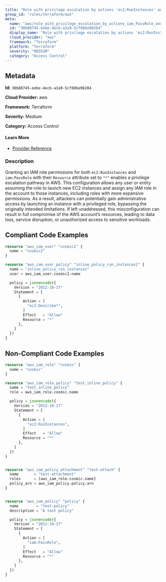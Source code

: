 ```yaml
---
title: "Role with privilege escalation by actions 'ec2:RunInstances' and 'iam:PassRole'"
group_id: "rules/terraform/aws"
meta:
  name: "aws/role_with_privilege_escalation_by_actions_iam_PassRole_and_ec2_RunInstances"
  id: "30b88745-eebe-4ecb-a3a9-5cf886e96204"
  display_name: "Role with privilege escalation by actions 'ec2:RunInstances' and 'iam:PassRole'"
  cloud_provider: "aws"
  framework: "Terraform"
  platform: "Terraform"
  severity: "MEDIUM"
  category: "Access Control"
---
```

## Metadata

**Id:** `30b88745-eebe-4ecb-a3a9-5cf886e96204`

**Cloud Provider:** aws

**Framework:** Terraform

**Severity:** Medium

**Category:** Access Control

#### Learn More

 - [Provider Reference](https://registry.terraform.io/providers/hashicorp/aws/latest/docs/resources/iam_role_policy#policy)

### Description

 Granting an IAM role permissions for both `ec2:RunInstances` and `iam:PassRole` with their `Resource` attribute set to `"*"` enables a privilege escalation pathway in AWS. This configuration allows any user or entity assuming the role to launch new EC2 instances and assign any IAM role in the account to those instances, including roles with more expansive permissions. As a result, attackers can potentially gain administrative access by launching an instance with a privileged role, bypassing the originally intended limitations. If left unaddressed, this misconfiguration can result in full compromise of the AWS account’s resources, leading to data loss, service disruption, or unauthorized access to sensitive workloads.


## Compliant Code Examples
```terraform
resource "aws_iam_user" "cosmic2" {
  name = "cosmic2"
}

resource "aws_iam_user_policy" "inline_policy_run_instances2" {
  name = "inline_policy_run_instances"
  user = aws_iam_user.cosmic2.name

  policy = jsonencode({
    Version = "2012-10-17"
    Statement = [
      {
        Action = [
          "ec2:Describe*",
        ]
        Effect   = "Allow"
        Resource = "*"
      },
    ]
  })
}

```
## Non-Compliant Code Examples
```terraform
resource "aws_iam_role" "cosmic" {
  name = "cosmic"
}

resource "aws_iam_role_policy" "test_inline_policy" {
  name = "test_inline_policy"
  role = aws_iam_role.cosmic.name

  policy = jsonencode({
    Version = "2012-10-17"
    Statement = [
      {
        Action = [
          "ec2:RunInstances",
        ]
        Effect   = "Allow"
        Resource = "*"
      },
    ]
  })
}


resource "aws_iam_policy_attachment" "test-attach" {
  name       = "test-attachment"
  roles      = [aws_iam_role.cosmic.name]
  policy_arn = aws_iam_policy.policy.arn
}


resource "aws_iam_policy" "policy" {
  name        = "test-policy"
  description = "A test policy"

  policy = jsonencode({
    Version = "2012-10-17"
    Statement = [
      {
        Action = [
          "iam:PassRole",
        ]
        Effect   = "Allow"
        Resource = "*"
      },
    ]
  })
}

```